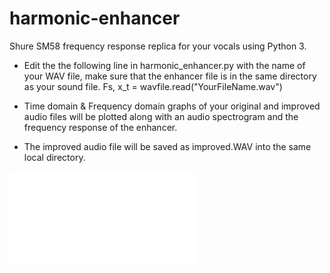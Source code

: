# harmonic-enhancer
Shure SM58 frequency response replica for your vocals using Python 3.

* Edit the the following line in harmonic_enhancer.py with the name of your WAV file, make sure that the enhancer file is in the same directory as your sound file.
Fs, x_t = wavfile.read("YourFileName.wav")

* Time domain & Frequency domain graphs of your original and improved audio files will be plotted along with an audio spectrogram and the frequency response of the enhancer.

* The improved audio file will be saved as improved.WAV into the same local directory.

![See full Report](Report.pdf)
